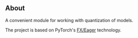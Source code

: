 ## About

A convenient module for working with quantization of models.

The project is based on PyTorch's
[FX/Eager](https://pytorch.org/docs/stable/quantization.html) technology.
